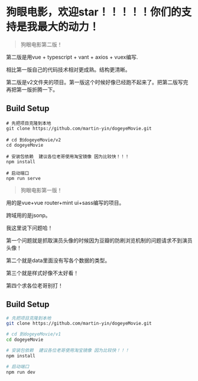 # 狗眼电影，欢迎star！！！！！你们的支持是我最大的动力！

> 狗眼电影第二版！

第二版是用vue + typescript + vant + axios + vuex编写.

相比第一版自己的代码技术相对更成熟。结构更清晰。

第二版是v2文件夹的项目。第一版这个时候好像已经跑不起来了。把第二版写完再把第一版折腾一下。
## Build Setup
```
# 先把项目克隆到本地
git clone https://github.com/martin-yin/dogeyeMovie.git

# cd 到dogeyeMovie/v2
cd dogeyeMovie 

# 安装包依赖  建议各位老哥使用淘宝镜像 因为比较快！！！
npm install

# 启动端口
npm run serve
```


> 狗眼电影第一版！

用的是vue+vue router+mint ui+sass编写的项目。

跨域用的是jsonp。

我这里说下问题哈！

第一个问题就是抓取演员头像的时候因为豆瓣的防刷浏览机制的问题请求不到演员头像！

第二个就是data里面没有写各个数据的类型。

第三个就是样式好像不太好看！

第四个求各位老哥别打！

		
## Build Setup

``` bash
# 先把项目克隆到本地
git clone https://github.com/martin-yin/dogeyeMovie.git

# cd 到dogeyeMovie/v1
cd dogeyeMovie 

# 安装包依赖  建议各位老哥使用淘宝镜像 因为比较快！！！
npm install

# 启动端口
npm run dev
```
